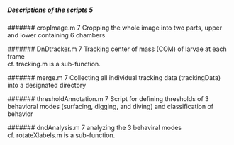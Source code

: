 ##### Descriptions of the scripts 5  


####### cropImage.m 7
Cropping the whole image into two parts, upper and lower containing 6 chambers  
  
  
####### DnDtracker.m 7
Tracking center of mass (COM) of larvae at each frame  
cf. tracking.m is a sub-function.  

  
####### merge.m 7
Collecting all individual tracking data (trackingData) into a designated directory  
  
  
####### thresholdAnnotation.m 7
Script for defining thresholds of 3 behavioral modes (surfacing, digging, and diving) and classification of behavior  
  
  
####### dndAnalysis.m 7
analyzing the 3 behaviral modes  
cf. rotateXlabels.m is a sub-function.  

